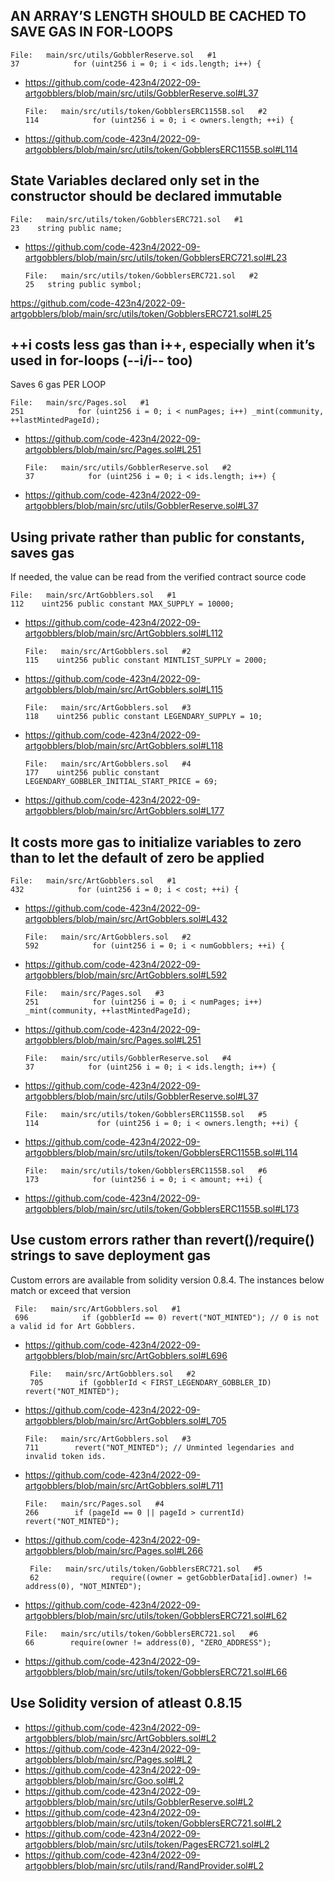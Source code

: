 ## AN ARRAY’S LENGTH SHOULD BE CACHED TO SAVE GAS IN FOR-LOOPS

    File:   main/src/utils/GobblerReserve.sol   #1
    37            for (uint256 i = 0; i < ids.length; i++) {

* https://github.com/code-423n4/2022-09-artgobblers/blob/main/src/utils/GobblerReserve.sol#L37

      File:   main/src/utils/token/GobblersERC1155B.sol   #2
      114            for (uint256 i = 0; i < owners.length; ++i) {

* https://github.com/code-423n4/2022-09-artgobblers/blob/main/src/utils/token/GobblersERC1155B.sol#L114

## State Variables declared only set in the constructor should be  declared immutable

    File:   main/src/utils/token/GobblersERC721.sol   #1
    23    string public name;

* https://github.com/code-423n4/2022-09-artgobblers/blob/main/src/utils/token/GobblersERC721.sol#L23

      File:   main/src/utils/token/GobblersERC721.sol   #2
      25   string public symbol;

https://github.com/code-423n4/2022-09-artgobblers/blob/main/src/utils/token/GobblersERC721.sol#L25

## ++i costs less gas than i++, especially when it’s used in for-loops (--i/i-- too)
Saves 6 gas PER LOOP

    File:   main/src/Pages.sol   #1
    251            for (uint256 i = 0; i < numPages; i++) _mint(community, ++lastMintedPageId);

* https://github.com/code-423n4/2022-09-artgobblers/blob/main/src/Pages.sol#L251

      File:   main/src/utils/GobblerReserve.sol   #2
      37            for (uint256 i = 0; i < ids.length; i++) {

* https://github.com/code-423n4/2022-09-artgobblers/blob/main/src/utils/GobblerReserve.sol#L37

## Using private rather than public for constants, saves gas
If needed, the value can be read from the verified contract source code

    File:   main/src/ArtGobblers.sol   #1
    112    uint256 public constant MAX_SUPPLY = 10000;

* https://github.com/code-423n4/2022-09-artgobblers/blob/main/src/ArtGobblers.sol#L112

      File:   main/src/ArtGobblers.sol   #2
      115    uint256 public constant MINTLIST_SUPPLY = 2000;

* https://github.com/code-423n4/2022-09-artgobblers/blob/main/src/ArtGobblers.sol#L115

      File:   main/src/ArtGobblers.sol   #3
      118    uint256 public constant LEGENDARY_SUPPLY = 10;

* https://github.com/code-423n4/2022-09-artgobblers/blob/main/src/ArtGobblers.sol#L118

      File:   main/src/ArtGobblers.sol   #4
      177    uint256 public constant LEGENDARY_GOBBLER_INITIAL_START_PRICE = 69;

* https://github.com/code-423n4/2022-09-artgobblers/blob/main/src/ArtGobblers.sol#L177

## It costs more gas to initialize variables to zero than to let the default of zero be applied

    File:   main/src/ArtGobblers.sol   #1
    432            for (uint256 i = 0; i < cost; ++i) {

* https://github.com/code-423n4/2022-09-artgobblers/blob/main/src/ArtGobblers.sol#L432

      File:   main/src/ArtGobblers.sol   #2
      592            for (uint256 i = 0; i < numGobblers; ++i) {

* https://github.com/code-423n4/2022-09-artgobblers/blob/main/src/ArtGobblers.sol#L592

      File:   main/src/Pages.sol   #3
      251            for (uint256 i = 0; i < numPages; i++) _mint(community, ++lastMintedPageId);

* https://github.com/code-423n4/2022-09-artgobblers/blob/main/src/Pages.sol#L251

      File:   main/src/utils/GobblerReserve.sol   #4
      37            for (uint256 i = 0; i < ids.length; i++) {

* https://github.com/code-423n4/2022-09-artgobblers/blob/main/src/utils/GobblerReserve.sol#L37

      File:   main/src/utils/token/GobblersERC1155B.sol   #5
      114             for (uint256 i = 0; i < owners.length; ++i) {

* https://github.com/code-423n4/2022-09-artgobblers/blob/main/src/utils/token/GobblersERC1155B.sol#L114

      File:   main/src/utils/token/GobblersERC1155B.sol   #6
      173            for (uint256 i = 0; i < amount; ++i) {
      
* https://github.com/code-423n4/2022-09-artgobblers/blob/main/src/utils/token/GobblersERC1155B.sol#L173

## Use custom errors rather than revert()/require() strings to save deployment gas
Custom errors are available from solidity version 0.8.4. The instances below match or exceed that version

     File:   main/src/ArtGobblers.sol   #1
     696            if (gobblerId == 0) revert("NOT_MINTED"); // 0 is not a valid id for Art Gobblers.

* https://github.com/code-423n4/2022-09-artgobblers/blob/main/src/ArtGobblers.sol#L696

       File:   main/src/ArtGobblers.sol   #2
       705        if (gobblerId < FIRST_LEGENDARY_GOBBLER_ID) revert("NOT_MINTED");
       
* https://github.com/code-423n4/2022-09-artgobblers/blob/main/src/ArtGobblers.sol#L705

      File:   main/src/ArtGobblers.sol   #3
      711        revert("NOT_MINTED"); // Unminted legendaries and invalid token ids.

* https://github.com/code-423n4/2022-09-artgobblers/blob/main/src/ArtGobblers.sol#L711

      File:   main/src/Pages.sol   #4
      266        if (pageId == 0 || pageId > currentId) revert("NOT_MINTED");

* https://github.com/code-423n4/2022-09-artgobblers/blob/main/src/Pages.sol#L266

       File:   main/src/utils/token/GobblersERC721.sol   #5
       62                require((owner = getGobblerData[id].owner) != address(0), "NOT_MINTED");

* https://github.com/code-423n4/2022-09-artgobblers/blob/main/src/utils/token/GobblersERC721.sol#L62

      File:   main/src/utils/token/GobblersERC721.sol   #6
      66        require(owner != address(0), "ZERO_ADDRESS");

* https://github.com/code-423n4/2022-09-artgobblers/blob/main/src/utils/token/GobblersERC721.sol#L66

## Use Solidity version of atleast 0.8.15

* https://github.com/code-423n4/2022-09-artgobblers/blob/main/src/ArtGobblers.sol#L2
* https://github.com/code-423n4/2022-09-artgobblers/blob/main/src/Pages.sol#L2
* https://github.com/code-423n4/2022-09-artgobblers/blob/main/src/Goo.sol#L2
* https://github.com/code-423n4/2022-09-artgobblers/blob/main/src/utils/GobblerReserve.sol#L2
* https://github.com/code-423n4/2022-09-artgobblers/blob/main/src/utils/token/GobblersERC721.sol#L2
* https://github.com/code-423n4/2022-09-artgobblers/blob/main/src/utils/token/PagesERC721.sol#L2
* https://github.com/code-423n4/2022-09-artgobblers/blob/main/src/utils/rand/RandProvider.sol#L2